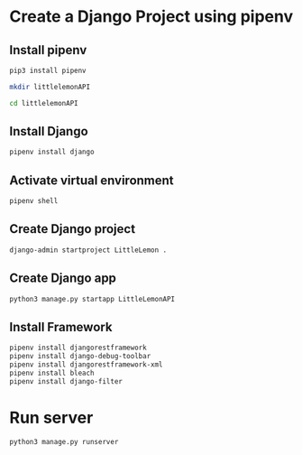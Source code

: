# Create a Django Project using pipenv
## Install pipenv
```bash
pip3 install pipenv
```

```bash
mkdir littlelemonAPI

cd littlelemonAPI
```

## Install Django
```bash
pipenv install django
```

## Activate virtual environment
```bash
pipenv shell
```

## Create Django project
```bash
django-admin startproject LittleLemon .
```

## Create Django app
```bash
python3 manage.py startapp LittleLemonAPI
```

## Install Framework
```bash
pipenv install djangorestframework
pipenv install django-debug-toolbar
pipenv install djangorestframework-xml
pipenv install bleach
pipenv install django-filter
```

# Run server
```bash
python3 manage.py runserver
```

